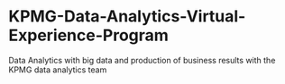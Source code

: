 # KPMG-Data-Analytics-Virtual-Experience-Program
Data Analytics with big data and production of business results with the KPMG data analytics team
